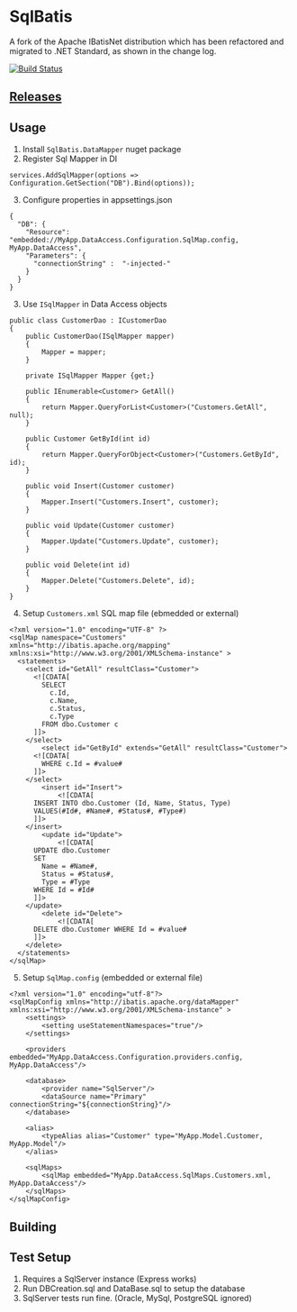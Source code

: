 # SqlBatis

A fork of the Apache IBatisNet distribution which has been refactored and migrated to .NET Standard, as shown in the change log.

[![Build Status](https://rasitha.visualstudio.com/OSS/_apis/build/status/rasitha1.SqlBatis?branchName=master)](https://rasitha.visualstudio.com/OSS/_build/latest?definitionId=2&branchName=master)

## [Releases](RELEASE.md)

## Usage

1. Install `SqlBatis.DataMapper` nuget package
2. Register Sql Mapper in DI 
```
services.AddSqlMapper(options => Configuration.GetSection("DB").Bind(options));
```
3. Configure properties in appsettings.json
```
{
  "DB": {
    "Resource": "embedded://MyApp.DataAccess.Configuration.SqlMap.config, MyApp.DataAccess",
    "Parameters": {
      "connectionString" :  "-injected-" 
    } 
  }
}
```
3. Use `ISqlMapper` in Data Access objects
```
public class CustomerDao : ICustomerDao
{	
	public CustomerDao(ISqlMapper mapper)
	{
		Mapper = mapper;
	}

	private ISqlMapper Mapper {get;}

	public IEnumerable<Customer> GetAll()
	{
		return Mapper.QueryForList<Customer>("Customers.GetAll", null);
	}
	
	public Customer GetById(int id)
	{
		return Mapper.QueryForObject<Customer>("Customers.GetById", id);	
	}

	public void Insert(Customer customer)
	{
		Mapper.Insert("Customers.Insert", customer);
	}

	public void Update(Customer customer)
	{
		Mapper.Update("Customers.Update", customer);
	}

	public void Delete(int id)
	{
		Mapper.Delete("Customers.Delete", id);
	}
}
```
4. Setup `Customers.xml` SQL map file (ebmedded or external)
```
<?xml version="1.0" encoding="UTF-8" ?>
<sqlMap namespace="Customers" 
xmlns="http://ibatis.apache.org/mapping" 
xmlns:xsi="http://www.w3.org/2001/XMLSchema-instance" >
  <statements>       
  	<select id="GetAll" resultClass="Customer">
      <![CDATA[
        SELECT
          c.Id,
          c.Name,
          c.Status,
          c.Type
        FROM dbo.Customer c          
      ]]>
    </select>
		<select id="GetById" extends="GetAll" resultClass="Customer">
      <![CDATA[
        WHERE c.Id = #value#
      ]]>
    </select>
		<insert id="Insert">
			<![CDATA[
      INSERT INTO dbo.Customer (Id, Name, Status, Type) 
      VALUES(#Id#, #Name#, #Status#, #Type#)
      ]]>
    </insert>
		<update id="Update">
			<![CDATA[
      UPDATE dbo.Customer
      SET
        Name = #Name#,
        Status = #Status#,
        Type = #Type
      WHERE Id = #Id#  
      ]]>
    </update>
		<delete id="Delete">
			<![CDATA[
      DELETE dbo.Customer WHERE Id = #value#
      ]]>
    </delete>
  </statements>	
</sqlMap>
```
5. Setup `SqlMap.config` (embedded or external file)
```
<?xml version="1.0" encoding="utf-8"?>
<sqlMapConfig xmlns="http://ibatis.apache.org/dataMapper" 
xmlns:xsi="http://www.w3.org/2001/XMLSchema-instance" >
	<settings>
		<setting useStatementNamespaces="true"/>
	</settings>
	
	<providers embedded="MyApp.DataAccess.Configuration.providers.config, MyApp.DataAccess"/>

	<database>
		<provider name="SqlServer"/>
		<dataSource name="Primary" connectionString="${connectionString}"/>
	</database>
  
	<alias>
		<typeAlias alias="Customer" type="MyApp.Model.Customer, MyApp.Model"/>
	</alias>
	
	<sqlMaps>
		<sqlMap embedded="MyApp.DataAccess.SqlMaps.Customers.xml, MyApp.DataAccess"/>
	</sqlMaps>
</sqlMapConfig>

```


## Building



## Test Setup

1. Requires a SqlServer instance (Express works) 
2. Run DBCreation.sql and DataBase.sql to setup the database
3. SqlServer tests run fine. (Oracle, MySql, PostgreSQL ignored)
